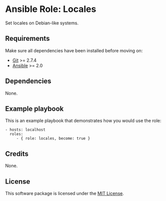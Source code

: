 # Ansible Role: Locales

Set locales on Debian-like systems.

## Requirements

Make sure all dependencies have been installed before moving on:

* [Git](https://git-scm.com/) >= 2.7.4
* [Ansible](https://www.ansible.com/) >= 2.0

## Dependencies

None.

## Example playbook

This is an example playbook that demonstrates how you would use the role:

    - hosts: localhost
      roles:
         - { role: locales, become: true }

## Credits

None.

## License

This software package is licensed under the [MIT License](https://opensource.org/licenses/MIT).
